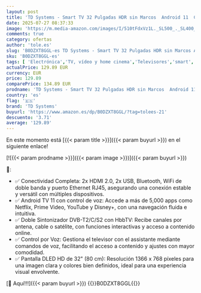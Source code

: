 ```yaml
---
layout: post
title: 'TD Systems - Smart TV 32 Pulgadas HDR sin Marcos  Android 11  Control por Voz  televisión TDT 2025. Televisor con 3 años de Garantia - PRIME32K20GLE'
date: 2025-07-27 08:37:33
image: 'https://m.media-amazon.com/images/I/510tFdxVz1L._SL500_._SL400_.jpg'
comments: true
category: ofertas
author: 'tole.es'
slug: 'B0DZXT8GGL-es TD Systems - Smart TV 32 Pulgadas HDR sin Marcos Android...'
sku: 'B0DZXT8GGL-es'
tags: [ 'Electrónica','TV, vídeo y home cinema','Televisores','smart','td systems','televisor','tv','🇪🇸', ]
actualPrice: 129.89 EUR
currency: EUR
price: 129.89
comparePrice: 134.89 EUR
prodname: 'TD Systems - Smart TV 32 Pulgadas HDR sin Marcos  Android 11  Control por Voz  televisión TDT 2025. Televisor con 3 años de Garantia - PRIME32K20GLE'
country: 'es'
flag: '🇪🇸'
brand: 'TD Systems'
buyurl: 'https://www.amazon.es/dp/B0DZXT8GGL/?tag=tolees-21'
descuento: '3.71'
average: '129.89'
---
```


En este momento está [{{< param title >}}]({{< param buyurl >}}) en el siguiente enlace!

[![{{< param prodname >}}]({{< param image >}})]({{< param buyurl >}})

🔎:

- ✅ Conectividad Completa: 2x HDMI 2.0, 2x USB, Bluetooth, WiFi de doble banda y puerto Ethernet RJ45, asegurando una conexión estable y versátil con múltiples dispositivos.
- ✅ Android TV 11 con control de voz: Accede a más de 5,000 apps como Netflix, Prime Video, YouTube y Disney+, con una navegación fluida e intuitiva.
- ✅ Doble Sintonizador DVB-T2/C/S2 con HbbTV: Recibe canales por antena, cable o satélite, con funciones interactivas y acceso a contenido online.
- ✅ Control por Voz: Gestiona el televisor con el assistante mediante comandos de voz, facilitando el acceso a contenido y ajustes con mayor comodidad.
- ✅ Pantalla DLED HD de 32" (80 cm): Resolución 1366 x 768 píxeles para una imagen clara y colores bien definidos, ideal para una experiencia visual envolvente.

[🛒 Aquí!!!]({{< param buyurl >}})
{{<world>}}B0DZXT8GGL{{</world>}}
